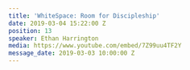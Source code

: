 ```yaml
---
title: 'WhiteSpace: Room for Discipleship'
date: 2019-03-04 15:22:00 Z
position: 13
speaker: Ethan Harrington
media: https://www.youtube.com/embed/7Z99uu4TF2Y
message_date: 2019-03-03 10:00:00 Z
---
```


